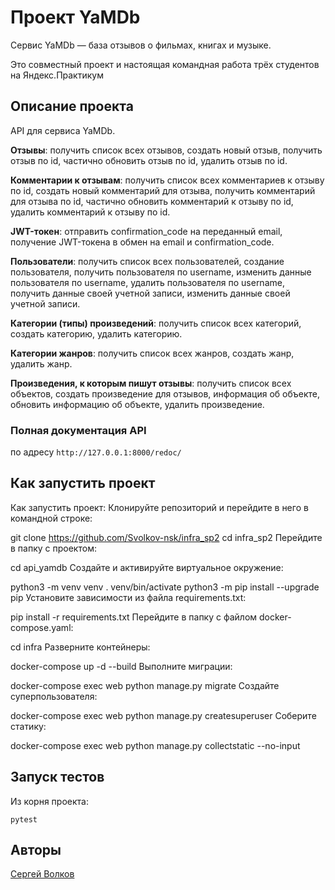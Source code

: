 # Проект YaMDb

Сервис YaMDb — база отзывов о фильмах, книгах и музыке.

Это совместный проект и настоящая командная работа трёх студентов на Яндекс.Практикум


## Описание проекта

API для сервиса YaMDb.

**Отзывы**: получить список всех отзывов, создать новый отзыв, получить отзыв по id, частично обновить отзыв по id, удалить отзыв по id.

**Комментарии к отзывам**: получить список всех комментариев к отзыву по id, создать новый комментарий для отзыва, получить комментарий для отзыва по id, частично обновить комментарий к отзыву по id, удалить комментарий к отзыву по id.

**JWT-токен**: отправить confirmation_code на переданный email, получение JWT-токена в обмен на email и confirmation_code.

**Пользователи**: получить список всех пользователей, создание пользователя, получить пользователя по username, изменить данные пользователя по username, удалить пользователя по username, получить данные своей учетной записи, изменить данные своей учетной записи.

**Категории (типы) произведений**: получить список всех категорий, создать категорию, удалить категорию.

**Категории жанров**: получить список всех жанров, создать жанр, удалить жанр.

**Произведения, к которым пишут отзывы**: получить список всех объектов, создать произведение для отзывов, информация об объекте, обновить информацию об объекте, удалить произведение.


### Полная документация API 

по адресу `http://127.0.0.1:8000/redoc/`


## Как запустить проект
Как запустить проект:
Клонируйте репозиторий и перейдите в него в командной строке:

git clone https://github.com/Svolkov-nsk/infra_sp2
cd infra_sp2
Перейдите в папку с проектом:

cd api_yamdb
Cоздайте и активируйте виртуальное окружение:

python3 -m venv venv
. venv/bin/activate
python3 -m pip install --upgrade pip
Установите зависимости из файла requirements.txt:

pip install -r requirements.txt
Перейдите в папку с файлом docker-compose.yaml:

cd infra
Разверните контейнеры:

docker-compose up -d --build
Выполните миграции:

docker-compose exec web python manage.py migrate
Создайте суперпользователя:

docker-compose exec web python manage.py createsuperuser
Соберите статику:

docker-compose exec web python manage.py collectstatic --no-input
## Запуск тестов


Из корня проекта:


```
pytest
```


## Авторы

[Сергей Волков](https://github.com/Svolkov-nsk)